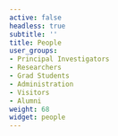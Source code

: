 ```yaml
---
active: false
headless: true
subtitle: ''
title: People
user_groups:
- Principal Investigators
- Researchers
- Grad Students
- Administration
- Visitors
- Alumni
weight: 68
widget: people
---
```


